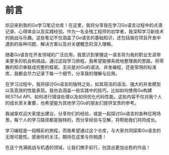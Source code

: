 # 前言

欢迎来到我的Go学习笔记仓库！在这里，我将分享我在学习Go语言过程中的点滴记录、心得体会以及实践经验。作为一名全栈工程师的初学者，我深知学习新技术的挑战与乐趣。这些笔记不仅涵盖了Go语言的基础知识，还包括我在项目开发中遇到的各种问题、解决方案以及对关键概念的深入理解。

随着Go语言在开发领域的广泛应用，我意识到掌握这一语言将为我的职业生涯带来更多的机会和挑战。通过这段学习旅程，我希望能够系统地整理我的思路，将零散的知识串联成完整的框架。无论是对Go的语法、并发编程，还是常用的标准库，我都会尽力记录下每一个细节，分享我的理解与应用。

在学习过程中，我将探讨Go语言的独特之处，如其简洁的语法、强大的并发模型以及高效的性能表现。我也会涵盖一些实践中的技巧，比如如何使用Go构建RESTful API、如何进行错误处理以及如何优化代码性能。这些内容不仅对我个人的成长至关重要，也希望能为其他学习Go的朋友们提供宝贵的参考。

我诚挚欢迎大家提出建议、分享你们的经验，或是一起探讨Go语言的各种应用场景。每个人的学习路径都是独特的，而分享经验与见解，将帮助我们共同成长。

学习编程是一段精彩的旅程，而我希望通过这个仓库，与大家共同探索Go语言的无限可能性。感谢你的关注，期待在这里与你相遇！

在这个充满挑战与机遇的领域，让我们携手前行，创造出更加出色的作品！
